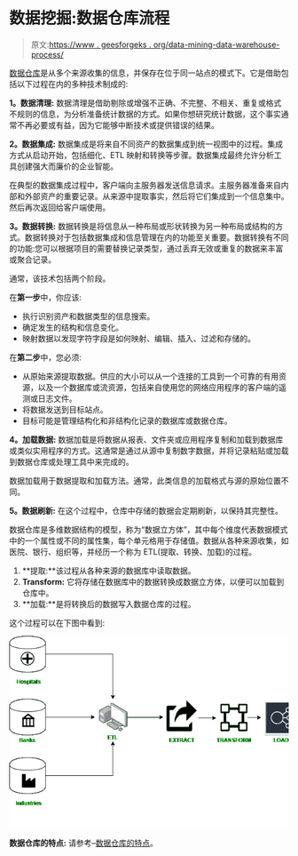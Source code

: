 # 数据挖掘:数据仓库流程

> 原文:[https://www . geesforgeks . org/data-mining-data-warehouse-process/](https://www.geeksforgeeks.org/data-mining-data-warehouse-process/)

[数据仓库](https://www.geeksforgeeks.org/data-warehouse-architecture/)是从多个来源收集的信息，并保存在位于同一站点的模式下。它是借助包括以下过程在内的多种技术制成的:

**1。数据清理:**
数据清理是借助剔除或增强不正确、不完整、不相关、重复或格式不规则的信息，为分析准备统计数据的方式。如果你想研究统计数据，这个事实通常不再必要或有益，因为它能够中断技术或提供错误的结果。

**2。数据集成:**
数据集成是将来自不同资产的数据集成到统一视图中的过程。集成方式从启动开始，包括细化、ETL 映射和转换等步骤。数据集成最终允许分析工具创建强大而廉价的企业智能。

在典型的数据集成过程中，客户端向主服务器发送信息请求。主服务器准备来自内部和外部资产的重要记录。从来源中提取事实，然后将它们集成到一个信息集中。然后再次返回给客户端使用。

**3。数据转换:**
数据转换是将信息从一种布局或形状转换为另一种布局或结构的方式。数据转换对于包括数据集成和信息管理在内的功能至关重要。数据转换有不同的功能:您可以根据项目的需要替换记录类型，通过丢弃无效或重复的数据来丰富或聚合记录。

通常，该技术包括两个阶段。

在**第一步**中，你应该:

*   执行识别资产和数据类型的信息搜索。
*   确定发生的结构和信息变化。
*   映射数据以发现字符字段是如何映射、编辑、插入、过滤和存储的。

在**第二步**中，您必须:

*   从原始来源提取数据。供应的大小可以从一个连接的工具到一个可靠的有用资源，以及一个数据库或流资源，包括来自使用您的网络应用程序的客户端的遥测或日志文件。
*   将数据发送到目标站点。
*   目标可能是管理结构化和非结构化记录的数据库或数据仓库。

**4。加载数据:**
数据加载是将数据从报表、文件夹或应用程序复制和加载到数据库或类似实用程序的方式。这通常是通过从源中复制数字数据，并将记录粘贴或加载到数据仓库或处理工具中来完成的。

数据加载用于数据提取和加载方法。通常，此类信息的加载格式与源的原始位置不同。

**5。数据刷新:**
在这个过程中，仓库中存储的数据会定期刷新，以保持其完整性。

数据仓库是多维数据结构的模型，称为“数据立方体”，其中每个维度代表数据模式中的一个属性或不同的属性集，每个单元格用于存储值。数据从各种来源收集，如医院、银行、组织等，并经历一个称为 ETL(提取、转换、加载)的过程。

1.  **提取:**该过程从各种来源的数据库中读取数据。
2.  **Transform:** 它将存储在数据库中的数据转换成数据立方体，以便可以加载到仓库中。
3.  **加载:**是将转换后的数据写入数据仓库的过程。

这个过程可以在下图中看到:

![](img/19e67269ed1c122c6990215304c65e31.png)

**数据仓库的特点:**
请参考–[数据仓库的特点](https://www.geeksforgeeks.org/characteristics-and-functions-of-data-warehouse/)。